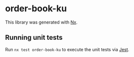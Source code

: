 # order-book-ku

This library was generated with [Nx](https://nx.dev).

## Running unit tests

Run `nx test order-book-ku` to execute the unit tests via [Jest](https://jestjs.io).
